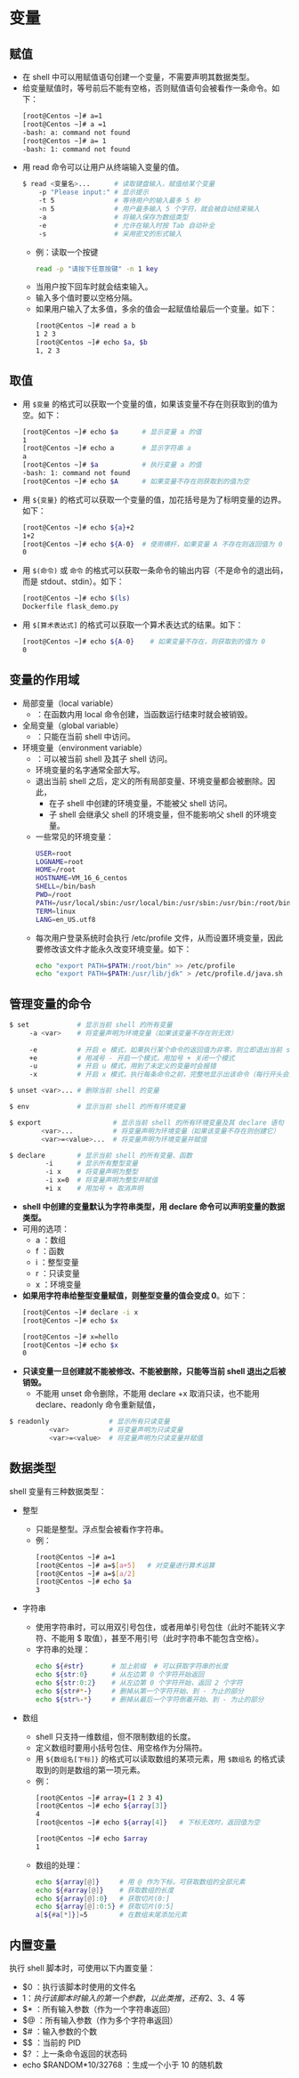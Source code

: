 # 变量

## 赋值

- 在 shell 中可以用赋值语句创建一个变量，不需要声明其数据类型。
- 给变量赋值时，等号前后不能有空格，否则赋值语句会被看作一条命令。如下：
    ```sh
    [root@Centos ~]# a=1
    [root@Centos ~]# a =1
    -bash: a: command not found
    [root@Centos ~]# a= 1
    -bash: 1: command not found
    ```
- 用 read 命令可以让用户从终端输入变量的值。
    ```sh
    $ read <变量名>...      # 读取键盘输入，赋值给某个变量
        -p "Please input:" # 显示提示
        -t 5               # 等待用户的输入最多 5 秒
        -n 5               # 用户最多输入 5 个字符，就会被自动结束输入
        -a                 # 将输入保存为数组类型
        -e                 # 允许在输入时按 Tab 自动补全
        -s                 # 采用密文的形式输入
    ```
    - 例：读取一个按键
        ```sh
        read -p "请按下任意按键" -n 1 key
        ```
    - 当用户按下回车时就会结束输入。
    - 输入多个值时要以空格分隔。
    - 如果用户输入了太多值，多余的值会一起赋值给最后一个变量。如下：
        ```sh
        [root@Centos ~]# read a b 
        1 2 3
        [root@Centos ~]# echo $a, $b
        1, 2 3
        ```

## 取值

- 用 `$变量` 的格式可以获取一个变量的值，如果该变量不存在则获取到的值为空。如下：
    ```sh
    [root@Centos ~]# echo $a      # 显示变量 a 的值
    1
    [root@Centos ~]# echo a       # 显示字符串 a
    a
    [root@Centos ~]# $a           # 执行变量 a 的值
    -bash: 1: command not found
    [root@Centos ~]# echo $A      # 如果变量不存在则获取到的值为空

    ```
- 用 `${变量}` 的格式可以获取一个变量的值，加花括号是为了标明变量的边界。如下：
    ```sh
    [root@Centos ~]# echo ${a}+2
    1+2
    [root@Centos ~]# echo ${A-0}  # 使用横杆，如果变量 A 不存在则返回值为 0
    0
    ```
- 用 `$(命令)` 或 `命令` 的格式可以获取一条命令的输出内容（不是命令的退出码，而是 stdout、stdin）。如下：
    ```sh
    [root@Centos ~]# echo $(ls)
    Dockerfile flask_demo.py
    ```
- 用 `$[算术表达式]` 的格式可以获取一个算术表达式的结果。如下：
    ```sh
    [root@Centos ~]# echo ${A-0}    # 如果变量不存在，则获取到的值为 0
    0
    ```

## 变量的作用域

- 局部变量（local variable）
  - ：在函数内用 local 命令创建，当函数运行结束时就会被销毁。
- 全局变量（global variable）
  - ：只能在当前 shell 中访问。
- 环境变量（environment variable）
  - ：可以被当前 shell 及其子 shell 访问。
  - 环境变量的名字通常全部大写。
  - 退出当前 shell 之后，定义的所有局部变量、环境变量都会被删除。因此，
    - 在子 shell 中创建的环境变量，不能被父 shell 访问。
    - 子 shell 会继承父 shell 的环境变量，但不能影响父 shell 的环境变量。
  - 一些常见的环境变量：
    ```sh
    USER=root
    LOGNAME=root
    HOME=/root
    HOSTNAME=VM_16_6_centos
    SHELL=/bin/bash
    PWD=/root
    PATH=/usr/local/sbin:/usr/local/bin:/usr/sbin:/usr/bin:/root/bin  # 目录之间用冒号 : 分隔
    TERM=linux
    LANG=en_US.utf8
    ```
  - 每次用户登录系统时会执行 /etc/profile 文件，从而设置环境变量，因此要修改该文件才能永久改变环境变量。如下：
    ```sh
    echo "export PATH=$PATH:/root/bin" >> /etc/profile
    echo "export PATH=$PATH:/usr/lib/jdk" > /etc/profile.d/java.sh
    ```

## 管理变量的命令

```sh
$ set            # 显示当前 shell 的所有变量
     -a <var>    # 将变量声明为环境变量（如果该变量不存在则无效）
     
     -e          # 开启 e 模式，如果执行某个命令的返回值为非零，则立即退出当前 shell
     +e          # 用减号 - 开启一个模式，用加号 + 关闭一个模式
     -u          # 开启 u 模式，用到了未定义的变量时会报错
     -x          # 开启 x 模式，执行每条命令之前，完整地显示出该命令（每行开头会显示加号 + ）
```

```sh
$ unset <var>... # 删除当前 shell 的变量
```

```sh
$ env            # 显示当前 shell 的所有环境变量
```

```sh
$ export                  # 显示当前 shell 的所有环境变量及其 declare 语句
        <var>...          # 将变量声明为环境变量（如果该变量不存在则创建它）
        <var>=<value>...  # 将变量声明为环境变量并赋值
```

```sh
$ declare        # 显示当前 shell 的所有变量、函数
         -i      # 显示所有整型变量
         -i x    # 将变量声明为整型
         -i x=0  # 将变量声明为整型并赋值
         +i x    # 用加号 + 取消声明
```
- **shell 中创建的变量默认为字符串类型，用 declare 命令可以声明变量的数据类型。**
- 可用的选项：
  - a ：数组
  - f ：函数
  - i ：整型变量
  - r ：只读变量
  - x ：环境变量
- **如果用字符串给整型变量赋值，则整型变量的值会变成 0**。如下：
    ```sh
    [root@Centos ~]# declare -i x
    [root@Centos ~]# echo $x     

    [root@Centos ~]# x=hello
    [root@Centos ~]# echo $x
    0
    ```
- **只读变量一旦创建就不能被修改、不能被删除，只能等当前 shell 退出之后被销毁。**
  - 不能用 unset 命令删除，不能用 declare +x 取消只读，也不能用 declare、readonly 命令重新赋值，

```sh
$ readonly               # 显示所有只读变量
          <var>          # 将变量声明为只读变量
          <var>=<value>  # 将变量声明为只读变量并赋值
```

## 数据类型

shell 变量有三种数据类型：

- 整型
  - 只能是整型。浮点型会被看作字符串。
  - 例：
    ```sh
    [root@Centos ~]# a=1
    [root@Centos ~]# a=$[a+5]   # 对变量进行算术运算
    [root@Centos ~]# a=$[a/2]  
    [root@Centos ~]# echo $a
    3
    ```

- 字符串
  - 使用字符串时，可以用双引号包住，或者用单引号包住（此时不能转义字符、不能用 $ 取值），甚至不用引号（此时字符串不能包含空格）。
  - 字符串的处理：
    ```sh
    echo ${#str}       # 加上前缀  # 可以获取字符串的长度
    echo ${str:0}      # 从左边第 0 个字符开始返回
    echo ${str:0:2}    # 从左边第 0 个字符开始，返回 2 个字符
    echo ${str#*-}     # 删掉从第一个字符开始、到 - 为止的部分
    echo ${str%-*}     # 删掉从最后一个字符倒着开始、到 - 为止的部分
    ```

- 数组
  - shell 只支持一维数组，但不限制数组的长度。
  - 定义数组时要用小括号包住、用空格作为分隔符。
  - 用 `${数组名[下标]}` 的格式可以读取数组的某项元素，用 `$数组名` 的格式读取到的则是数组的第一项元素。
  - 例：
    ```sh
    [root@Centos ~]# array=(1 2 3 4)
    [root@Centos ~]# echo ${array[3]}
    4
    [root@centos ~]# echo ${array[4]}   # 下标无效时，返回值为空

    [root@Centos ~]# echo $array
    1
    ```
  - 数组的处理：
    ```sh
    echo ${array[@]}     # 用 @ 作为下标，可获取数组的全部元素
    echo ${#array[@]}    # 获取数组的长度
    echo ${array[@]:0}   # 获取切片(0:]
    echo ${array[@]:0:5} # 获取切片(0:5]
    a[${#a[*]}]=5        # 在数组末尾添加元素
    ```

## 内置变量

执行 shell 脚本时，可使用以下内置变量：
- $0 ：执行该脚本时使用的文件名
- $1 ：执行该脚本时输入的第一个参数，以此类推，还有$2、$3、$4 等
- $* ：所有输入参数（作为一个字符串返回）
- $@ ：所有输入参数（作为多个字符串返回）
- $# ：输入参数的个数
- $$ ：当前的 PID
- $? ：上一条命令返回的状态码
- echo $RANDOM*10/32768 ：生成一个小于 10 的随机数
